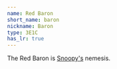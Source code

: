 ```yaml
---
name: Red Baron
short_name: baron
nickname: Baron
type: 3E1C
has_lr: true
---
```

The Red Baron is <a href="snoopy">Snoopy's</a> nemesis.
